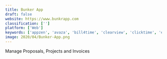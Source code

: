 ```yaml
---
title: Bunker App
draft: false 
website: https://www.bunkrapp.com
classification: ['']
platform: ['Web']
keywords: ['appzen', 'avaza', 'bill4time', 'clearview', 'clicktime', 'elorus', 'emburse', 'everlance', 'intacct', 'procurify', 'quickbooks_online', 'rydoo', 'sutiexpense', 'tallie', 'travelbank', 'zoho_expense', 'webexpenses']
image: 2020/04/Bunker-App.png
---
```

Manage Proposals, Projects and Invoices